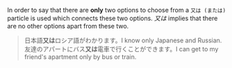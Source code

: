 In order to say that there are **only** two options to choose from a `又は (または)` particle is used which connects these two options. *又は* implies that there are no other options apart from these two.
>日本語**又は**ロシア語がわかります。I know only Japanese and Russian.
>友達のアパートにバス**又は**電車で行くことができます。I can get to my friend's apartment only by bus or train.
